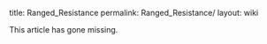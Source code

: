 title: Ranged_Resistance
permalink: Ranged_Resistance/
layout: wiki

This article has gone missing.
